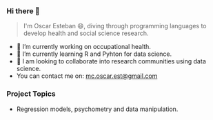 ### Hi there 👋

> I'm Oscar Esteban 😄, diving through programming languages to develop health and social science research.
- 🔭 I’m currently working on occupational health.
- 🌱 I’m currently learning R and Pyhton for data science.
- 💬 I am looking to collaborate into research communities using data science.
- You can contact me on: mc.oscar.est@gmail.com

### Project Topics
- Regression models, psychometry and data manipulation.
